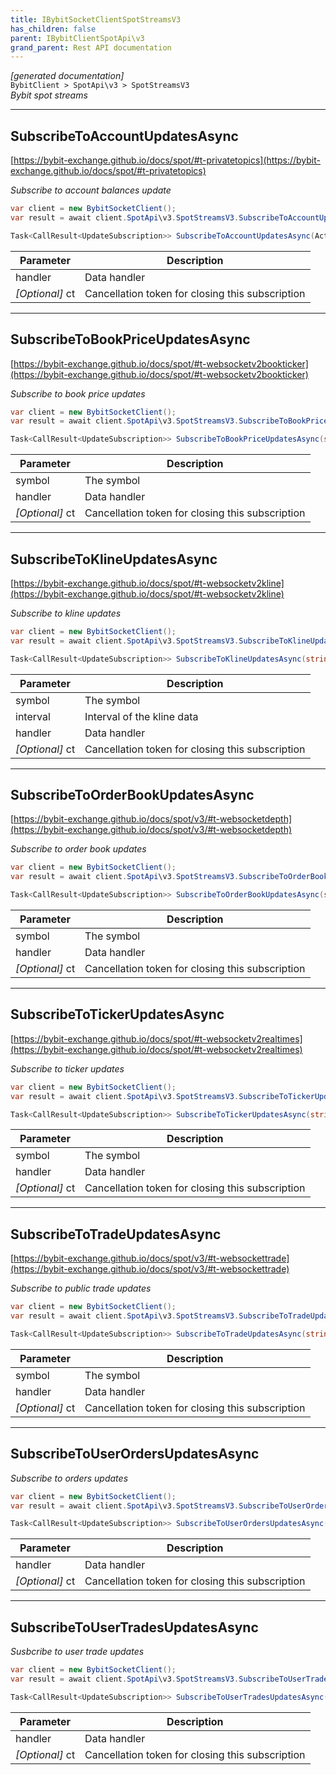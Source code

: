 ```yaml
---
title: IBybitSocketClientSpotStreamsV3
has_children: false
parent: IBybitClientSpotApi\v3
grand_parent: Rest API documentation
---
```

*[generated documentation]*  
`BybitClient > SpotApi\v3 > SpotStreamsV3`  
*Bybit spot streams*
  

***

## SubscribeToAccountUpdatesAsync  

[https://bybit-exchange.github.io/docs/spot/#t-privatetopics](https://bybit-exchange.github.io/docs/spot/#t-privatetopics)  
<p>

*Subscribe to account balances update*  

```csharp  
var client = new BybitSocketClient();  
var result = await client.SpotApi\v3.SpotStreamsV3.SubscribeToAccountUpdatesAsync(/* parameters */);  
```  

```csharp  
Task<CallResult<UpdateSubscription>> SubscribeToAccountUpdatesAsync(Action<DataEvent<BybitSpotAccountUpdate>> handler, CancellationToken ct = default);  
```  

|Parameter|Description|
|---|---|
|handler|Data handler|
|_[Optional]_ ct|Cancellation token for closing this subscription|

</p>

***

## SubscribeToBookPriceUpdatesAsync  

[https://bybit-exchange.github.io/docs/spot/#t-websocketv2bookticker](https://bybit-exchange.github.io/docs/spot/#t-websocketv2bookticker)  
<p>

*Subscribe to book price updates*  

```csharp  
var client = new BybitSocketClient();  
var result = await client.SpotApi\v3.SpotStreamsV3.SubscribeToBookPriceUpdatesAsync(/* parameters */);  
```  

```csharp  
Task<CallResult<UpdateSubscription>> SubscribeToBookPriceUpdatesAsync(string symbol, Action<DataEvent<BybitSpotBookPriceV3>> handler, CancellationToken ct = default);  
```  

|Parameter|Description|
|---|---|
|symbol|The symbol|
|handler|Data handler|
|_[Optional]_ ct|Cancellation token for closing this subscription|

</p>

***

## SubscribeToKlineUpdatesAsync  

[https://bybit-exchange.github.io/docs/spot/#t-websocketv2kline](https://bybit-exchange.github.io/docs/spot/#t-websocketv2kline)  
<p>

*Subscribe to kline updates*  

```csharp  
var client = new BybitSocketClient();  
var result = await client.SpotApi\v3.SpotStreamsV3.SubscribeToKlineUpdatesAsync(/* parameters */);  
```  

```csharp  
Task<CallResult<UpdateSubscription>> SubscribeToKlineUpdatesAsync(string symbol, KlineInterval interval, Action<DataEvent<BybitSpotKlineUpdate>> handler, CancellationToken ct = default);  
```  

|Parameter|Description|
|---|---|
|symbol|The symbol|
|interval|Interval of the kline data|
|handler|Data handler|
|_[Optional]_ ct|Cancellation token for closing this subscription|

</p>

***

## SubscribeToOrderBookUpdatesAsync  

[https://bybit-exchange.github.io/docs/spot/v3/#t-websocketdepth](https://bybit-exchange.github.io/docs/spot/v3/#t-websocketdepth)  
<p>

*Subscribe to order book updates*  

```csharp  
var client = new BybitSocketClient();  
var result = await client.SpotApi\v3.SpotStreamsV3.SubscribeToOrderBookUpdatesAsync(/* parameters */);  
```  

```csharp  
Task<CallResult<UpdateSubscription>> SubscribeToOrderBookUpdatesAsync(string symbol, Action<DataEvent<BybitSpotOrderBookUpdate>> handler, CancellationToken ct = default);  
```  

|Parameter|Description|
|---|---|
|symbol|The symbol|
|handler|Data handler|
|_[Optional]_ ct|Cancellation token for closing this subscription|

</p>

***

## SubscribeToTickerUpdatesAsync  

[https://bybit-exchange.github.io/docs/spot/#t-websocketv2realtimes](https://bybit-exchange.github.io/docs/spot/#t-websocketv2realtimes)  
<p>

*Subscribe to ticker updates*  

```csharp  
var client = new BybitSocketClient();  
var result = await client.SpotApi\v3.SpotStreamsV3.SubscribeToTickerUpdatesAsync(/* parameters */);  
```  

```csharp  
Task<CallResult<UpdateSubscription>> SubscribeToTickerUpdatesAsync(string symbol, Action<DataEvent<BybitSpotTickerUpdate>> handler, CancellationToken ct = default);  
```  

|Parameter|Description|
|---|---|
|symbol|The symbol|
|handler|Data handler|
|_[Optional]_ ct|Cancellation token for closing this subscription|

</p>

***

## SubscribeToTradeUpdatesAsync  

[https://bybit-exchange.github.io/docs/spot/v3/#t-websockettrade](https://bybit-exchange.github.io/docs/spot/v3/#t-websockettrade)  
<p>

*Subscribe to public trade updates*  

```csharp  
var client = new BybitSocketClient();  
var result = await client.SpotApi\v3.SpotStreamsV3.SubscribeToTradeUpdatesAsync(/* parameters */);  
```  

```csharp  
Task<CallResult<UpdateSubscription>> SubscribeToTradeUpdatesAsync(string symbol, Action<DataEvent<BybitSpotTradeUpdate>> handler, CancellationToken ct = default);  
```  

|Parameter|Description|
|---|---|
|symbol|The symbol|
|handler|Data handler|
|_[Optional]_ ct|Cancellation token for closing this subscription|

</p>

***

## SubscribeToUserOrdersUpdatesAsync  

<p>

*Subscribe to orders updates*  

```csharp  
var client = new BybitSocketClient();  
var result = await client.SpotApi\v3.SpotStreamsV3.SubscribeToUserOrdersUpdatesAsync(/* parameters */);  
```  

```csharp  
Task<CallResult<UpdateSubscription>> SubscribeToUserOrdersUpdatesAsync(Action<DataEvent<BybitSpotOrderUpdate>> handler, CancellationToken ct = default);  
```  

|Parameter|Description|
|---|---|
|handler|Data handler|
|_[Optional]_ ct|Cancellation token for closing this subscription|

</p>

***

## SubscribeToUserTradesUpdatesAsync  

<p>

*Susbcribe to user trade updates*  

```csharp  
var client = new BybitSocketClient();  
var result = await client.SpotApi\v3.SpotStreamsV3.SubscribeToUserTradesUpdatesAsync(/* parameters */);  
```  

```csharp  
Task<CallResult<UpdateSubscription>> SubscribeToUserTradesUpdatesAsync(Action<DataEvent<BybitSpotUserTradeUpdate>> handler, CancellationToken ct = default);  
```  

|Parameter|Description|
|---|---|
|handler|Data handler|
|_[Optional]_ ct|Cancellation token for closing this subscription|

</p>
